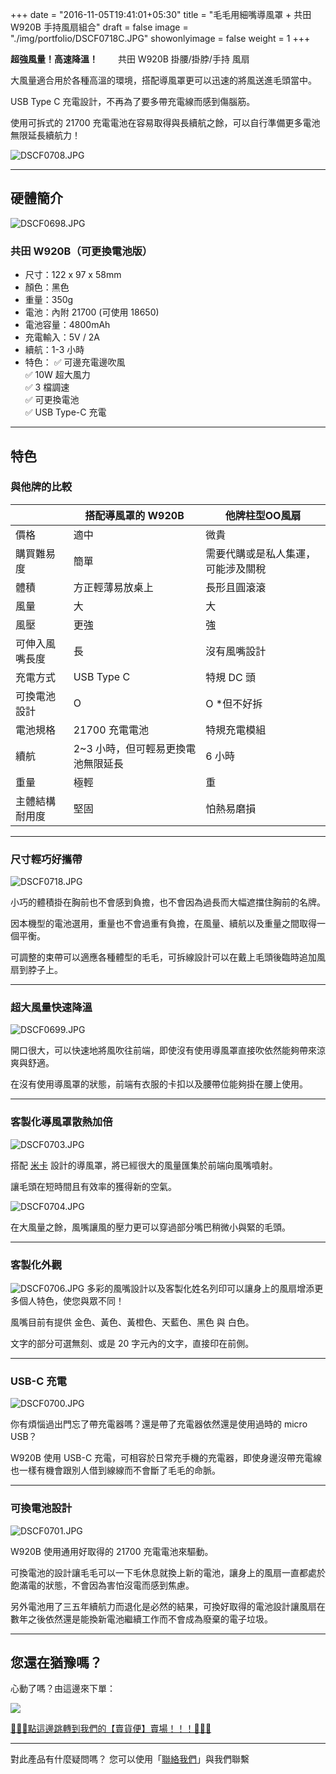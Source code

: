 +++
date = "2016-11-05T19:41:01+05:30"
title = "毛毛用細嘴導風罩 + 共田 W920B 手持風扇組合"
draft = false
image = "./img/portfolio/DSCF0718C.JPG"
showonlyimage = false
weight = 1
+++

**超強風量！高速降溫！**　　 
共田 W920B 掛腰/掛脖/手持 風扇  

大風量適合用於各種高溫的環境，搭配導風罩更可以迅速的將風送進毛頭當中。  

USB Type C 充電設計，不再為了要多帶充電線而感到傷腦筋。  

使用可拆式的 21700 充電電池在容易取得與長續航之餘，可以自行準備更多電池無限延長續航力！

<!--more-->

![DSCF0708.JPG](/img/portfolio/516133f5d25d9635ed40cbafe2759c069cce1943.JPG)

---

## 硬體簡介

![DSCF0698.JPG](/img/portfolio/6c1899b5b8044ca8719641ffe2f22c114a080bd6.JPG)

### 共田 W920B（可更換電池版）

- 尺寸：122 x 97 x 58mm
- 顏色：黑色
- 重量：350g
- 電池：內附 21700 (可使用 18650)
- 電池容量：4800mAh
- 充電輸入：5V / 2A
- 續航：1-3 小時
- 特色：
    ✅ 可邊充電邊吹風  
    ✅ 10W 超大風力  
    ✅ 3 檔調速  
    ✅ 可更換電池  
    ✅ USB Type-C 充電  

---

## 特色

### 與他牌的比較

|         | 搭配導風罩的 W920B        | 他牌柱型OO風扇          |
| ------- | ------------------- | ----------------- |
| 價格      | 適中                  | 微貴                |
| 購買難易度   | 簡單                  | 需要代購或是私人集運，可能涉及關稅 |
| 體積      | 方正輕薄易放桌上            | 長形且圓滾滾            |
| 風量      | 大                   | 大                 |
| 風壓      | 更強                  | 強                 |
| 可伸入風嘴長度 | 長                   | 沒有風嘴設計            |
| 充電方式    | USB Type C          | 特規 DC 頭           |
| 可換電池設計  | O                   | O \*但不好拆          |
| 電池規格    | 21700 充電電池          | 特規充電模組            |
| 續航      | 2~3 小時，但可輕易更換電池無限延長 | 6 小時              |
| 重量      | 極輕                  | 重                 |
| 主體結構耐用度 | 堅固                  | 怕熱易磨損             |

---

### 尺寸輕巧好攜帶

![DSCF0718.JPG](/img/portfolio/dce1aa20739a48d0d4bfe66e576fc3e71546f246.JPG)

小巧的體積掛在胸前也不會感到負擔，也不會因為過長而大幅遮擋住胸前的名牌。

因本機型的電池選用，重量也不會過重有負擔，在風量、續航以及重量之間取得一個平衡。

可調整的束帶可以適應各種體型的毛毛，可拆線設計可以在戴上毛頭後臨時追加風扇到脖子上。

---

### 超大風量快速降溫

![DSCF0699.JPG](/img/portfolio/1eaa772f2fec5fbe3fe62b2d91217b67c38873c7.JPG)

開口很大，可以快速地將風吹往前端，即使沒有使用導風罩直接吹依然能夠帶來涼爽與舒適。

在沒有使用導風罩的狀態，前端有衣服的卡扣以及腰帶位能夠掛在腰上使用。

---

### 客製化導風罩散熱加倍

![DSCF0703.JPG](/img/portfolio/1293f5f5ca1069b471f2f51a309392b30a67ff81.JPG)

搭配 [米卡](https://twitter.com/MIKAxBELL) 設計的導風罩，將已經很大的風量匯集於前端向風嘴噴射。

讓毛頭在短時間且有效率的獲得新的空氣。

![DSCF0704.JPG](/img/portfolio/685bc91f86d54d6682cc8fdc73f91ce93fe8878d.JPG)

在大風量之餘，風嘴讓風的壓力更可以穿過部分嘴巴稍微小與緊的毛頭。

---

### 客製化外觀

![DSCF0706.JPG](/img/portfolio/2314870fce67939521127a971262d82b515655ce.JPG)
多彩的風嘴設計以及客製化姓名列印可以讓身上的風扇增添更多個人特色，使您與眾不同！

風嘴目前有提供 金色、黃色、黃橙色、天藍色、黑色 與 白色。

文字的部分可選無刻、或是 20 字元內的文字，直接印在前側。

---

### USB-C 充電

![DSCF0700.JPG](/img/portfolio/46510cf0bca5e0190b291cca64bcfacfee33c2f6.JPG)

你有煩惱過出門忘了帶充電器嗎？還是帶了充電器依然還是使用過時的 micro USB？

W920B 使用 USB-C 充電，可相容於日常充手機的充電器，即使身邊沒帶充電線也一樣有機會跟別人借到線線而不會斷了毛毛的命脈。

---

### 可換電池設計

![DSCF0701.JPG](/img/portfolio/bc40e993ecf28ad2a3b5699e1f81b491c9ef5eac.JPG)

W920B 使用通用好取得的 21700 充電電池來驅動。

可換電池的設計讓毛毛可以一下毛休息就換上新的電池，讓身上的風扇一直都處於飽滿電的狀態，不會因為害怕沒電而感到焦慮。

另外電池用了三五年續航力而退化是必然的結果，可換好取得的電池設計讓風扇在數年之後依然還是能換新電池繼續工作而不會成為廢棄的電子垃圾。

---

## 您還在猶豫嗎？

心動了嗎？由這邊來下單：

![](/img/portfolio/cd43579e148b518eef8a1c7a508ac18e8304259c.jpg)

[🌟🌟🌟點這邊跳轉到我們的【賣貨便】賣場！！！🌟🌟🌟](https://myship.7-11.com.tw/general/detail/GM2307171172503)

---

對此產品有什麼疑問嗎？ 您可以使用「[聯絡我們](/contact)」與我們聯繫